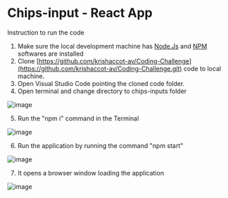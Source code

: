 # Chips-input - React App

Instruction to run the code
1. Make sure the local development machine has [Node.Js](https://nodejs.org/en/download) and [NPM](https://docs.npmjs.com/downloading-and-installing-node-js-and-npm) softwares are installed
2.  Clone [https://github.com/krishaccot-av/Coding-Challenge](https://github.com/krishaccot-av/Coding-Challenge.git)  code to local machine. 
3. Open Visual Studio Code pointing the cloned code folder.
4. Open terminal and change directory to chips-inputs folder

![image](https://github.com/krishaccot-av/Coding-Challenge/assets/117759966/629f7cb6-9e0a-476d-a3ca-60117e83aa45)

5. Run the "npm i" command in the Terminal

![image](https://github.com/krishaccot-av/Coding-Challenge/assets/117759966/eab9fdb9-8668-4131-bfe1-c206b1f1dcef)

6. Run the application by running the command "npm start"

![image](https://github.com/krishaccot-av/Coding-Challenge/assets/117759966/6d7c4eb9-610d-4e6f-8a50-0a45a36d1a5f)

7. It opens a browser window loading the application

![image](https://github.com/krishaccot-av/Coding-Challenge/assets/117759966/369b74fc-cbfd-48be-a292-f9cc70acbbdd)

